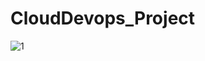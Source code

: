 # CloudDevops_Project
![1](https://user-images.githubusercontent.com/100104826/235510603-58e65a80-ceb0-4aee-8fa9-b1fc239d97a2.png)
